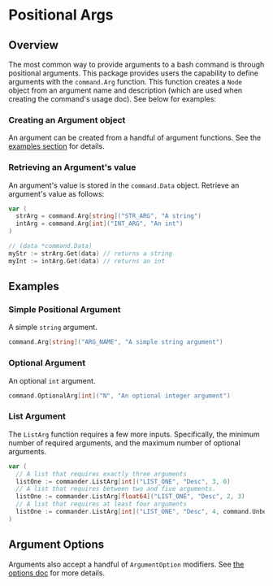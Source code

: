 # Positional Args

## Overview

The most common way to provide arguments to a bash command is through positional arguments. This package provides users the capability to define arguments with the `command.Arg` function. This function creates a `Node` object from an argument name and description (which are used when creating the command's usage doc). See below for examples:

### Creating an Argument object

An argument can be created from a handful of argument functions. See the [examples section](./args.md#examples) for details.

### Retrieving an Argument's value

An argument's value is stored in the `command.Data` object. Retrieve an argument's value as follows:

```go
var (
  strArg = command.Arg[string]("STR_ARG", "A string")
  intArg = command.Arg[int]("INT_ARG", "An int")
)

// (data *command.Data)
myStr := strArg.Get(data) // returns a string
myInt := intArg.Get(data) // returns an int
```

## Examples

### Simple Positional Argument

A simple `string` argument.

```go
command.Arg[string]("ARG_NAME", "A simple string argument")
```

### Optional Argument

An optional `int` argument.

```go
command.OptionalArg[int]("N", "An optional integer argument")
```

### List Argument

The `ListArg` function requires a few more inputs. Specifically, the minimum number of required arguments, and the maximum number of optional arguments.

```go
var (
  // A list that requires exactly three arguments
  listOne := commander.ListArg[int]("LIST_ONE", "Desc", 3, 0)
  // A list that requires between two and five arguments.
  listOne := commander.ListArg[float64]("LIST_ONE", "Desc", 2, 3)
  // A list that requires at least four arguments
  listOne := commander.ListArg[int]("LIST_ONE", "Desc", 4, command.UnboundedList)
)
```

## Argument Options

Arguments also accept a handful of `ArgumentOption` modifiers. See [the options doc](./options.md) for more details.
